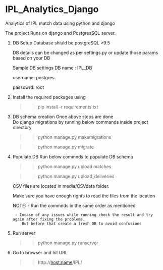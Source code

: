 # IPL_Analytics_Django

Analytics of IPL match data using python and django

The project Runs on django and PostgresSQL server.

1. DB Setup
   Database shiuld be postgreSQL >9.5
   
   DB details can be changed as per settings.py or update those params based on your DB
   
   Sample DB settings
      DB name : IPL_DB 
      
      username: postgres
      
      passowrd: root


2. Install the required packages using 
   >> pip install -r requirements.txt
   
3. DB schema creation
   Once above steps are done   
   Do django migrations by running below commands inside project directory
     >> python manage.py makemigrations


     >> python manage.py migrate

4. Populate DB
   Run below commnds to populate DB schema
      >> python manage.py upload matches


      >> python manage.py upload_deliveries

   CSV files are located in media/CSVdata folder. 
   
   Make sure you have enough rights to read the files from the location
   
   NOTE:
        - Run the commnds in the same order as mentioned
        
        - Incase of any issues while running check the result and try again after fixing the problems.
           But before that create a fresh DB to avoid confusions

5. Run server
   >> python manage.py runserver

6. Go to browser and hit URL 
   >> http://<host:name>/IPL/



